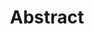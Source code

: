 ---
title: 'Abstract'
field: 'dcterms.abstract'
slug: 'dcterms-abstract'
description: 'Narrative summary of the resource'
comment: 'Data element used by Evidensia'
required: False
module: 'Form'
cluster: 'Global'
policy: 'Free value. Single value only.'
layout: 'home'
---